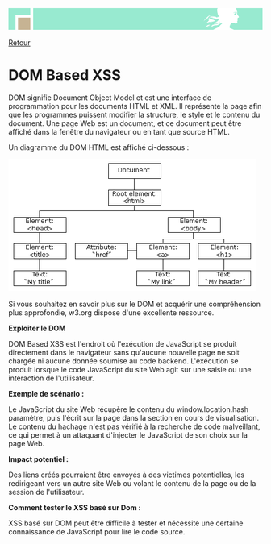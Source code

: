 ![separe](https://github.com/studoo-app/.github/blob/main/profile/studoo-banner-logo.png)

[Retour](intro.md)
# DOM Based XSS

DOM signifie Document Object Model et est une interface de programmation pour les documents HTML et XML.
Il représente la page afin que les programmes puissent modifier la structure, le style et le contenu du document.
Une page Web est un document, et ce document peut être affiché dans la fenêtre du navigateur ou en tant que
source HTML.

Un diagramme du DOM HTML est affiché ci-dessous :

![dom-xss-1](images/dom-xss-1.png)

Si vous souhaitez en savoir plus sur le DOM et acquérir une compréhension plus approfondie, w3.org dispose d'une excellente ressource.

**Exploiter le DOM**

DOM Based XSS est l'endroit où l'exécution de JavaScript se produit directement dans le navigateur sans qu'aucune nouvelle page ne soit chargée ni aucune donnée soumise au code backend. L'exécution se produit lorsque le code JavaScript du site Web agit sur une saisie ou une interaction de l'utilisateur.


**Exemple de scénario :**

Le JavaScript du site Web récupère le contenu du window.location.hash paramètre, puis l'écrit sur la page dans
la section en cours de visualisation. Le contenu du hachage n'est pas vérifié à la recherche de code malveillant,
ce qui permet à un attaquant d'injecter le JavaScript de son choix sur la page Web.

**Impact potentiel :**

Des liens créés pourraient être envoyés à des victimes potentielles, les redirigeant vers un autre site Web ou
volant le contenu de la page ou de la session de l'utilisateur.

**Comment tester le XSS basé sur Dom :**

XSS basé sur DOM peut être difficile à tester et nécessite une certaine connaissance de JavaScript pour lire
le code source. 